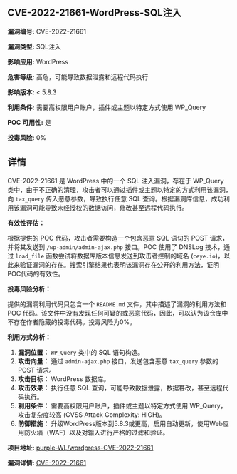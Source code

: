 ## CVE-2022-21661-WordPress-SQL注入

**漏洞编号:** CVE-2022-21661

**漏洞类型:** SQL注入

**影响应用:** WordPress

**危害等级:** 高危，可能导致数据泄露和远程代码执行

**影响版本:** < 5.8.3

**利用条件:** 需要高权限用户账户，插件或主题以特定方式使用 WP_Query

**POC 可用性:** 是

**投毒风险:** 0%

## 详情

CVE-2022-21661 是 WordPress 中的一个 SQL 注入漏洞，存在于 WP_Query 类中，由于不正确的清理，攻击者可以通过插件或主题以特定的方式利用该漏洞，向 `tax_query` 传入恶意参数，导致执行任意 SQL 查询。根据漏洞库信息，成功利用该漏洞可能导致未经授权的数据访问，修改甚至远程代码执行。

**有效性评估：**

根据提供的 POC 代码，攻击者需要构造一个包含恶意 SQL 语句的 POST 请求，并将其发送到 `/wp-admin/admin-ajax.php` 接口。POC 使用了 DNSLog 技术，通过 `load_file` 函数尝试将数据库版本信息发送到攻击者控制的域名 (`ceye.io`)，以此来验证漏洞的存在。搜索引擎结果也表明该漏洞存在公开的利用方法，证明POC代码的有效性。

**投毒风险分析：**

提供的漏洞利用代码只包含一个 `README.md` 文件，其中描述了漏洞的利用方法和 POC 代码。该文件中没有发现任何可疑的或恶意代码，因此，可以认为该仓库中不存在作者隐藏的投毒代码。投毒风险为0%。

**利用方式分析：**

1.  **漏洞位置：** `WP_Query` 类中的 SQL 语句构造。
2.  **攻击向量：** 通过 `admin-ajax.php` 接口，发送包含恶意 `tax_query` 参数的 POST 请求。
3.  **攻击目标：** WordPress 数据库。
4.  **攻击效果：** 执行任意 SQL 查询，可能导致数据泄露，数据篡改，甚至远程代码执行。
5.  **利用条件：** 需要高权限用户账户，插件或主题以特定方式使用 WP_Query，攻击复杂度较高 (CVSS Attack Complexity: HIGH)。
6. **防御措施：** 升级WordPress版本到5.8.3或更高，启用自动更新，使用Web应用防火墙（WAF）以及对输入进行严格的过滤和验证。

**项目地址:** [purple-WL/wordpress-CVE-2022-21661](https://github.com/purple-WL/wordpress-CVE-2022-21661)

**漏洞详情:** [CVE-2022-21661](https://nvd.nist.gov/vuln/detail/CVE-2022-21661)